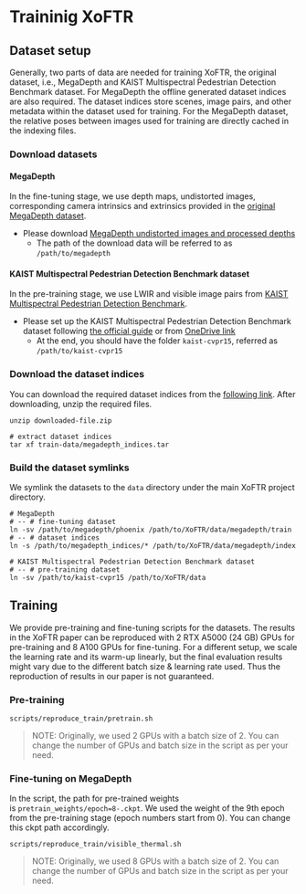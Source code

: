 
# Traininig XoFTR

## Dataset setup
Generally, two parts of data are needed for training XoFTR, the original dataset, i.e., MegaDepth and KAIST Multispectral Pedestrian Detection Benchmark dataset. For MegaDepth the offline generated dataset indices are also required. The dataset indices store scenes, image pairs, and other metadata within the dataset used for training. For the MegaDepth dataset, the relative poses between images used for training are directly cached in the indexing files.

### Download datasets
#### MegaDepth
In the fine-tuning stage, we use depth maps, undistorted images, corresponding camera intrinsics and extrinsics provided in the [original MegaDepth dataset](https://www.cs.cornell.edu/projects/megadepth/).
- Please download [MegaDepth undistorted images and processed depths](https://www.cs.cornell.edu/projects/megadepth/dataset/Megadepth_v1/MegaDepth_v1.tar.gz)
    - The path of the download data will be referred to as `/path/to/megadepth`


#### KAIST Multispectral Pedestrian Detection Benchmark dataset
In the pre-training stage, we use LWIR and visible image pairs from [KAIST Multispectral Pedestrian Detection Benchmark](https://soonminhwang.github.io/rgbt-ped-detection/).

- Please set up the KAIST Multispectral Pedestrian Detection Benchmark dataset following [the official guide](https://github.com/SoonminHwang/rgbt-ped-detection) or from [OneDrive link](https://onedrive.live.com/download?cid=1570430EADF56512&resid=1570430EADF56512%21109419&authkey=AJcMP-7Yp86PWoE)
    - At the end, you should have the folder `kaist-cvpr15`, referred as `/path/to/kaist-cvpr15`

### Download the dataset indices

You can download the required dataset indices from the [following link](https://drive.google.com/drive/folders/1DOcOPZb3-5cWxLqn256AhwUVjBPifhuf).
After downloading, unzip the required files.
```shell
unzip downloaded-file.zip

# extract dataset indices
tar xf train-data/megadepth_indices.tar
```

### Build the dataset symlinks

We symlink the datasets to the `data` directory under the main XoFTR project directory.

```shell
# MegaDepth
# -- # fine-tuning dataset
ln -sv /path/to/megadepth/phoenix /path/to/XoFTR/data/megadepth/train
# -- # dataset indices
ln -s /path/to/megadepth_indices/* /path/to/XoFTR/data/megadepth/index

# KAIST Multispectral Pedestrian Detection Benchmark dataset
# -- # pre-training dataset
ln -sv /path/to/kaist-cvpr15 /path/to/XoFTR/data
```


## Training
We provide pre-training and fine-tuning scripts for the datasets. The results in the XoFTR paper can be reproduced with 2 RTX A5000 (24 GB) GPUs for pre-training and 8 A100 GPUs for fine-tuning. For a different setup, we scale the learning rate and its warm-up linearly, but the final evaluation results might vary due to the different batch size & learning rate used. Thus the reproduction of results in our paper is not guaranteed.


### Pre-training
``` shell
scripts/reproduce_train/pretrain.sh
```
> NOTE: Originally, we used 2 GPUs with a batch size of 2. You can change the number of GPUs and batch size in the script as per your need.

### Fine-tuning on MegaDepth
In the script, the path for pre-trained weights is `pretrain_weights/epoch=8-.ckpt`. We used the weight of the 9th epoch from the pre-training stage (epoch numbers start from 0). You can change this ckpt path accordingly.
``` shell
scripts/reproduce_train/visible_thermal.sh
```
> NOTE: Originally, we used 8 GPUs with a batch size of 2. You can change the number of GPUs and batch size in the script as per your need.